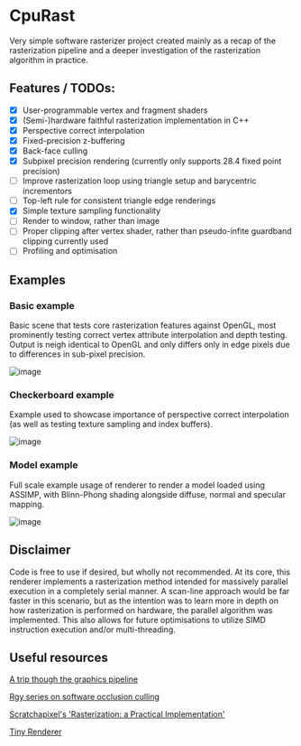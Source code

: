# CpuRast
Very simple software rasterizer project created mainly as a recap of the rasterization pipeline and a deeper investigation of the rasterization algorithm in practice.

## Features / TODOs:
- [x] User-programmable vertex and fragment shaders
- [x] (Semi-)hardware faithful rasterization implementation in C++
- [x] Perspective correct interpolation
- [x] Fixed-precision z-buffering
- [x] Back-face culling
- [x] Subpixel precision rendering (currently only supports 28.4 fixed point precision)
- [ ] Improve rasterization loop using triangle setup and barycentric incrementors
- [ ] Top-left rule for consistent triangle edge renderings
- [x] Simple texture sampling functionality
- [ ] Render to window, rather than image
- [ ] Proper clipping after vertex shader, rather than pseudo-infite guardband clipping currently used
- [ ] Profiling and optimisation

## Examples
### Basic example
Basic scene that tests core rasterization features against OpenGL, most prominently testing correct vertex attribute interpolation and depth testing.
Output is neigh identical to OpenGL and only differs only in edge pixels due to differences in sub-pixel precision.

![image](https://user-images.githubusercontent.com/50595887/223506134-6efa64c6-069e-4268-bfc2-ec6ef4dd77db.png)

### Checkerboard example
Example used to showcase importance of perspective correct interpolation (as well as testing texture sampling and index buffers).

![image](https://user-images.githubusercontent.com/50595887/223507316-273faeec-b800-404e-84af-53eaffcfa4cd.png)

### Model example
Full scale example usage of renderer to render a model loaded using ASSIMP, with Blinn-Phong shading alongside diffuse, normal and specular mapping.

![image](https://user-images.githubusercontent.com/50595887/223507637-27809e54-a266-4802-8321-6b3893dcbff4.png)

## Disclaimer
Code is free to use if desired, but wholly not recommended. At its core, this renderer implements a rasterization method intended for massively parallel execution in a completely serial manner.
A scan-line approach would be far faster in this scenario, but as the intention was to learn more in depth on how rasterization is performed on hardware, the parallel algorithm was implemented.
This also allows for future optimisations to utilize SIMD instruction execution and/or multi-threading.

## Useful resources
[A trip though the graphics pipeline](https://alaingalvan.gitbook.io/a-trip-through-the-graphics-pipeline/)

[Rgy series on software occlusion culling](https://fgiesen.wordpress.com/2013/02/17/optimizing-sw-occlusion-culling-index/)

[Scratchapixel's 'Rasterization: a Practical Implementation'](https://www.scratchapixel.com/lessons/3d-basic-rendering/rasterization-practical-implementation/rasterization-practical-implementation.html)

[Tiny Renderer](https://github.com/ssloy/tinyrenderer/wiki)
